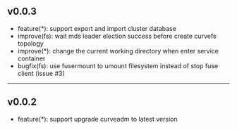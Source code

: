 v0.0.3
---
* feature(*): support export and import cluster database
* improve(fs): wait mds leader election success before create curvefs topology
* improve(*): change the current working directory when enter service container
* bugfix(fs): use fusermount to umount filesystem instead of stop fuse client (issue #3)
 
---

v0.0.2 
--- 
* feature(*): support upgrade curveadm to latest version
